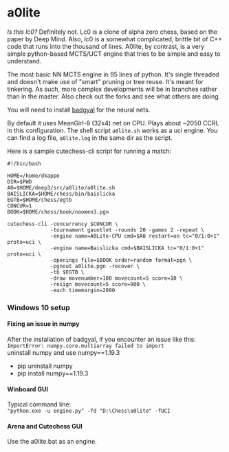 # a0lite

*Is this lc0?* Definitely not. Lc0 is a clone of alpha zero chess, based on the paper by Deep Mind. Also, lc0 is a somewhat complicated, brittle bit of C++ code that runs into the thousand of lines. A0lite, by contrast, is a very simple python-based MCTS/UCT engine that tries to be simple and easy to understand.

The most basic NN MCTS engine in 95 lines of python. It's single threaded and doesn't make use of "smart" pruning or tree reuse. It's meant for tinkering. As such, more complex developments will be in branches rather than in the master. Also check out the forks and see what others are doing.

You will need to install [badgyal](https://github.com/dkappe/badgyal) for the neural nets.

By default it uses MeanGirl-8 (32x4) net on CPU. Plays about ~2050 CCRL in this configuration. The shell script `a0lite.sh` works as a uci engine. You can find a log file, `a0lite.log` in the same dir as the script.

Here is a sample cutechess-cli script for running a match:

```
#!/bin/bash

HOME=/home/dkappe
DIR=$PWD
A0=$HOME/deep3/src/a0lite/a0lite.sh
BAISLICKA=$HOME/chess/bin/baislicka
EGTB=$HOME/chess/egtb
CONCUR=1
BOOK=$HOME/chess/book/noomen3.pgn

cutechess-cli -concurrency $CONCUR \
              -tournament gauntlet -rounds 20 -games 2 -repeat \
              -engine name=A0Lite-CPU cmd=$A0 restart=on tc="0/1:0+1" proto=uci \
              -engine name=Baislicka cmd=$BAISLICKA tc="0/1:0+1" proto=uci \
              -openings file=$BOOK order=random format=pgn \
              -pgnout a0lite.pgn -recover \
              -tb $EGTB \
              -draw movenumber=100 movecount=5 score=10 \
              -resign movecount=5 score=900 \
              -each timemargin=2000
```

### Windows 10 setup
#### Fixing an issue in numpy
After the installation of badgyal, if you encounter an issue like this:  
`ImportError: numpy.core.multiarray failed to import`  
uninstall numpy and use numpy==1.19.3  
* pip uninstall numpy
* pip install numpy==1.19.3

#### Winboard GUI
Typical command line:  
`"python.exe -u engine.py" -fd "D:\Chess\a0lite" -fUCI`

#### Arena and Cutechess GUI
Use the a0lite.bat as an engine.
